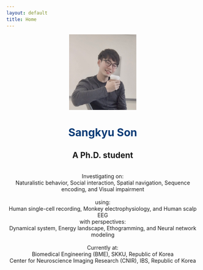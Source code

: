 ```yaml
---
layout: default
title: Home
---
```

<center><img src="./cover.png" width="35%" height="35%"></center>

# <center> <span style="color:rgb(10,59,118)"> Sangkyu Son </span></center> 
## <center> A Ph.D. student </center> 
<center> 
  <br>
  Investigating on: <br>
  Naturalistic behavior, Social interaction, Spatial navigation, Sequence encoding, and Visual impairment <br>
  <br>
  using: <br>
  Human single-cell recording, Monkey electrophysiology, and Human scalp EEG <br>
  with perspectives: <br>
  Dynamical system, Energy landscape, Ethogramming, and Neural network modeling <br>
  <br>
  Currently at: <br>
  Biomedical Engineering (BME), SKKU, Republic of Korea <br>
  Center for Neuroscience Imaging Research (CNIR), IBS, Republic of Korea<br>  
</center>
